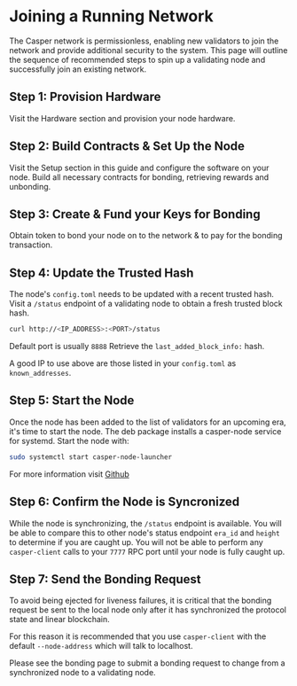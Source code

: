 # Joining a Running Network

The Casper network is permissionless, enabling new validators to join the network and provide additional security to the system. This page will outline the sequence of recommended steps to spin up a validating node and successfully join an existing network.

## Step 1: Provision Hardware

Visit the Hardware section and provision your node hardware.

## Step 2: Build Contracts & Set Up the Node

Visit the Setup section in this guide and configure the software on your node. Build all necessary contracts for bonding, retrieving rewards and unbonding.

## Step 3: Create & Fund your Keys for Bonding

Obtain token to bond your node on to the network & to pay for the bonding transaction.

## Step 4: Update the Trusted Hash

The node's `config.toml` needs to be updated with a recent trusted hash. Visit a `/status` endpoint of a validating node to obtain a fresh trusted block hash.

```bash
curl http://<IP_ADDRESS>:<PORT>/status
```

Default port is usually `8888` Retrieve the `last_added_block_info:` hash.

A good IP to use above are those listed in your `config.toml` as `known_addresses`.

## Step 5: Start the Node

Once the node has been added to the list of validators for an upcoming era, it's time to start the node. The deb package installs a casper-node service for systemd. Start the node with:

```bash
sudo systemctl start casper-node-launcher
```

For more information visit [Github](https://github.com/casper-network/casper-node/tree/master/resources/production)

## Step 6: Confirm the Node is Syncronized

While the node is synchronizing, the `/status` endpoint is available. You will be able to compare this to other node's status endpoint `era_id` and `height` to determine if you are caught up. You will not be able to perform any `casper-client` calls to your `7777` RPC port until your node is fully caught up.

## Step 7: Send the Bonding Request

To avoid being ejected for liveness failures, it is critical that the bonding request be sent to the local node only after it has synchronized the protocol state and linear blockchain.

For this reason it is recommended that you use `casper-client` with the default `--node-address` which will talk to localhost.

Please see the bonding page to submit a bonding request to change from a synchronized node to a validating node.
